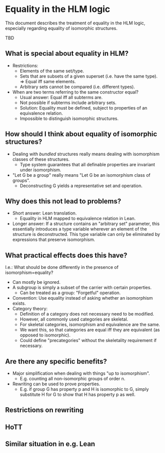 # Equality in the HLM logic

This document describes the treatment of equality in the HLM logic, especially regarding equality of isomorphic structures.

TBD

## What is special about equality in HLM?

* Restrictions:
  * Elements of the same set/type.
  * Sets that are subsets of a given superset (i.e. have the same type). => Equal iff same elements.
  * Arbitrary sets cannot be compared (i.e. different types).
* When are two terms referring to the same constructor equal?
  * Usual answer: Equal iff all subterms are.
  * Not possible if subterms include arbitrary sets.
  * Solution: Equality must be defined, subject to properties of an equivalence relation.
  * Impossible to distinguish isomorphic structures.

## How should I think about equality of isomorphic structures?

* Dealing with _bundled_ structures really means dealing with isomorphism classes of these structures.
  * Type system guarantees that all definable properties are invariant under isomorphism.
* "Let G be a group" really means "Let G be an isomorphism class of groups".
  * Deconstructing G yields a representative set and operation.

## Why does this not lead to problems?

* Short answer: Lean translation.
  * Equality in HLM mapped to equivalence relation in Lean.
* Longer answer: If a structure contains an "arbitrary set" parameter, this essentially introduces a type variable wherever an element of the structure is deconstructed. This type variable can only be eliminated by expressions that preserve isomorphism.

## What practical effects does this have?

I.e.: What should be done differently in the presence of isomorphism=equality?

* Can mostly be ignored.
* A subgroup is simply a subset of the carrier with certain properties.
  * Can be treated as a group: "Forgetful" operation.
* Convention: Use equality instead of asking whether an isomorphism exists.
* Category theory:
  * Definition of a category does not necessary need to be modified.
  * However, all commonly used categories are skeletal.
  * For skeletal categories, isomorphism and equivalence are the same.
  * We want this, so that categories are equal iff they are equivalent (as opposed to isomorphic).
  * Could define "precategories" without the skeletality requirement if necessary.

## Are there any specific benefits?

* Major simplification when dealing with things "up to isomorphism".
  * E.g. counting all non-isomorphic groups of order n.
* Rewriting can be used to prove properties.
  * E.g. if group G has property p and H is isomorphic to G, simply substitute H for G to show that H has property p as well.

## Restrictions on rewriting

## HoTT

## Similar situation in e.g. Lean
